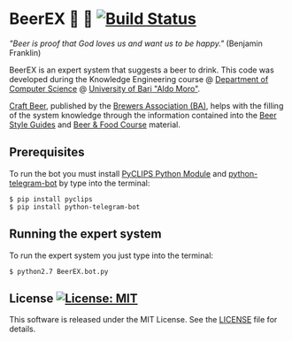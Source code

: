 # BeerEX :robot: :beer: [![Build Status](https://travis-ci.org/DonatoMeoli/BeerEX.svg?branch=master)](https://travis-ci.org/DonatoMeoli/BeerEX)

*"Beer is proof that God loves us and want us to be happy."* (Benjamin Franklin)

BeerEX is an expert system that suggests a beer to drink. This code was developed during the Knowledge
Engineering course @ [Department of Computer Science](http://www.uniba.it/ricerca/dipartimenti/informatica) @
[University of Bari "Aldo Moro"](http://www.uniba.it/).

[Craft Beer](https://www.craftbeer.com), published by the [Brewers Association (BA)](https://www.brewersassociation.org/),
helps with the filling of the system knowledge through the information contained into the
[Beer Style Guides](https://www.craftbeer.com/beer/beer-styles-guide) and [Beer & Food Course](http://www.craftbeer.com/wp-content/uploads/CB_Food_Course/BeerAndFoodCourse.pdf)
material.

## Prerequisites

To run the bot you must install [PyCLIPS Python Module](http://pyclips.sourceforge.net/web/) and 
[python-telegram-bot](https://python-telegram-bot.org/) by type into the terminal:

```
$ pip install pyclips
$ pip install python-telegram-bot
```

## Running the expert system

To run the expert system you just type into the terminal:

```
$ python2.7 BeerEX.bot.py
```

## License [![License: MIT](https://img.shields.io/badge/License-MIT-yellow.svg)](https://opensource.org/licenses/MIT)

This software is released under the MIT License. See the [LICENSE](LICENSE) file for details.
